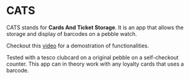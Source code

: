 # CATS
CATS stands for __Cards And Ticket Storage__. It is an app that allows the storage and display of barcodes on a pebble watch.

Checkout this [video](https://youtu.be/KuDBV92Z0rw) for a demostration of functionalities.

Tested with a tesco clubcard on a original pebble on a self-checkout counter. This app can in theory work with any loyalty cards that uses a barcode.
